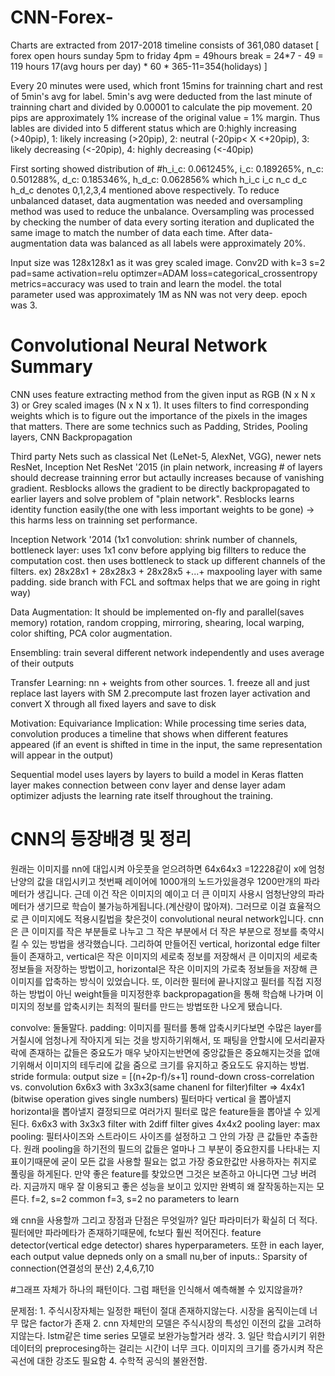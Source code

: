 # CNN-Forex-

Charts are extracted from 2017-2018 timeline consists of 361,080 dataset [ forex open hours sunday 5pm to friday 4pm = 49hours break = 24*7 - 49  = 119 hours 17(avg hours per day) * 60 * 365-11=354(holidays) ]

Every 20 minutes were used, which front 15mins for trainning chart and rest of 5min's avg for label.
5min's avg were deducted from the last minute of trainning chart and divided by 0.00001 to calculate the pip movement. 20 pips are approximately 1% increase of the original value = 1% margin. Thus lables are divided into 5 different status which are 
0:highly increasing (>40pip), 1: likely increasing (>20pip), 2: neutral (-20pip< X <+20pip), 3: likely decreasing (<-20pip), 4: highly decreasing (<-40pip)

First sorting showed distribution of #h_i_c: 0.061245%, i_c: 0.189265%, n_c: 0.501288%, d_c: 0.185346%, h_d_c: 0.062856% which h_i_c i_c n_c d_c h_d_c denotes 0,1,2,3,4 mentioned above respectively. To reduce unbalanced dataset, data augmentation was needed and oversampling method was used to reduce the unbalance. Oversampling was processed by checking the number of data every sorting iteration and duplicated the same image to match the number of data each time. After data-augmentation data was balanced as all labels were approximately 20%. 

Input size was 128x128x1 as it was grey scaled image. Conv2D with k=3 s=2 pad=same activation=relu optimzer=ADAM loss=categorical_crossentropy metrics=accuracy was used to train and learn the model. the total parameter used was approximately 1M as NN was not very deep. epoch was 3. 


#  Convolutional Neural Network Summary
  CNN uses feature extracting method from the given input as RGB (N x N x 3) or Grey scaled images (N x N x 1). It uses filters to find corresponding weights which is to figure out the importance of the pixels in the images that matters.
  There are some technics such as Padding, Strides, Pooling layers, CNN Backpropagation
 
 Third party Nets such as classical Net (LeNet-5, AlexNet, VGG), newer nets ResNet, Inception Net
  ResNet '2015 (in plain network, increasing # of layers should decrease trainning error but actaully increases because of vanishing gradient. Resblocks allows the gradient to be directly backpropagated to earlier layers and solve problem of "plain network". Resblocks learns identity function easily(the one with less important weights to be gone) -> this harms less on trainning set performance.
 
 Inception Network '2014 (1x1 convolution: shrink number of channels, bottleneck layer: uses 1x1 conv before applying big fillters to reduce the computation cost. then uses bottleneck to stack up different channels of the filters. ex) 28x28x1 + 28x28x3 + 28x28x5 +...+ maxpooling layer with same padding. side branch with FCL and softmax helps that we are going in right way)
  
  Data Augmentation: It should be implemented on-fly and parallel(saves memory) rotation, random cropping, mirroring, shearing, local warping, color shifting, PCA color augmentation.
 
 Ensembling: train several different network independently and uses average of their outputs
 
 Transfer Learning: nn + weights from other sources. 1. freeze all and just replace last layers with SM 2.precompute last frozen layer activation and convert X through all fixed layers and save to disk
 
 Motivation: Equivariance
Implication: While processing time series data, convolution produces a timeline that shows when different features appeared (if an event is shifted in time in the input, the same representation will appear in the output)

Sequential model uses layers by layers to build  a model in Keras 
flatten layer makes connection between conv layer and dense layer
adam optimizer adjusts the learning rate itself throughout the training.



# CNN의 등장배경 및 정리
원래는 이미지를 nn에 대입시켜 아웃풋을 얻으려하면 64x64x3 =12228같이 x에 엄청난양의 값을 대입시키고 첫번째 레이어에 1000개의 노드가있을경우 1200만개의 파라메터가 생깁니다. 근데 이건 작은 이미지의 예이고 더 큰 이미지 사용시 엄청난양의 파라메터가 생기므로 학습이 불가능하게됩니다.(계산량이 많아져). 그러므로 이걸 효율적으로 큰 이미지에도 적용시킬법을 찾은것이 convolutional neural network입니다. 
cnn은 큰 이미지를 작은 부분들로 나누고 그 작은 부분에서 더 작은 부분으로 정보를 축약시킬 수 있는 방법을 생각했습니다. 그리하여 만들어진 vertical, horizontal edge filter들이 존재하고, vertical은 작은 이미지의 세로축 정보를 저장해서 큰 이미지의 세로축 정보들을 저장하는 방법이고, horizontal은 작은 이미지의 가로축 정보들을 저장해 큰 이미지를 압축하는 방식이 있었습니다. 또, 이러한 필터에 끝나지않고 필터를 직접 지정하는 방법이 아닌 weight들을 미지정한후 backpropagation을 통해 학습해 나가며 이미지의 정보를 압축시키는 최적의 필터를 만드는 방법또한 나오게 됐습니다. 

convolve: 둘둘말다. 
padding: 이미지를 필터를 통해 압축시키다보면 수많은 layer를 거칠시에 엄청나게 작아지게 되는 것을 방지하기위해서, 또 패팅을 안할시에 모서리끝자락에 존재하는 값들은 중요도가 매우 낮아지는반면에 중앙값들은 중요해지는것을  없애기위해서 이미지의 테두리에 값을 줌으로 크기를 유지하고 중요도도 유지하는 방법. 	
stride formula: output size = [(n+2p-f)/s+1] round-down
cross-correlation vs. convolution 
6x6x3 with 3x3x3(same chanenl for filter)filter => 4x4x1 (bitwise operation gives single numbers)
필터마다 vertical 을 뽑아낼지 horizontal을 뽑아낼지 결정되므로 여러가지 필터로 많은 feature들을 뽑아낼 수 있게된다. 
6x6x3 with 3x3x3 filter with 2diff filter gives 4x4x2 
pooling layer: max pooling: 필터사이즈와 스트라이드 사이즈를 설정하고 그 안의 가장 큰 값들만 추출한다. 원래 pooling을 하기전의 필드의 값들은 얼마나 그 부분이 중요한지를 나타내는 지표이기때문에 굳이 모든 값을 사용할 필요는 없고 가장 중요한값만 사용하자는 취지로 풀링을 하게된다. 만약 좋은 feature를 찾았으면 그것은 보존하고 아니다면 그냥 버려라. 지금까지 매우 잘 이용되고 좋은 성능을 보이고 있지만 완벽히 왜 잘작동하는지는 모른다. f=2, s=2 common f=3, s=2 no parameters to learn 

왜 cnn을 사용할까 그리고 장점과 단점은 무엇일까? 일단 파라미터가 확실히 더 적다. 필터에만 파라메타가 존재하기때문에, fc보다 훨씬 적어진다. feature detector(vertical edge detector) shares hyperparameters. 또한 in each layer, each output value depneds only on a small nu,ber of inputs.: Sparsity of connection(연결성의 분산) 2,4,6,7,10

#그래프 자체가 하나의 패턴이다. 그럼 패턴을 인식해서 예측해볼 수 있지않을까?

문제점: 1. 주식시장자체는 일정한 패턴이 절대 존재하지않는다. 시장을 움직이는데 너무 많은 factor가 존재
2. cnn 자체만의 모델은 주식시장의 특성인 이전의 값을 고려하지않는다. lstm같은 time series 모델로 보완가능할거라 생각. 
3. 일단 학습시키기 위한 데이터의 preprocesing하는 걸리는 시간이 너무 크다. 이미지의 크기를 증가시켜 작은 곡선에 대한 강조도 필요함
4. 수학적 공식의 불완전함.
